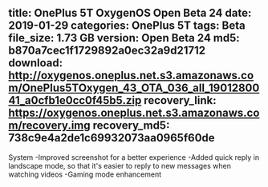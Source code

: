 title: OnePlus 5T OxygenOS Open Beta 24
date: 2019-01-29
categories: OnePlus 5T
tags: Beta
file_size: 1.73 GB
version: Open Beta 24
md5: b870a7cec1f1729892a0ec32a9d21712
download: http://oxygenos.oneplus.net.s3.amazonaws.com/OnePlus5TOxygen_43_OTA_036_all_1901280041_a0cfb1e0cc0f45b5.zip
recovery_link: https://oxygenos.oneplus.net.s3.amazonaws.com/recovery.img
recovery_md5: 738c9e4a2de1c69932073aa0965f60de
---
System
-Improved screenshot for a better experience
-Added quick reply in landscape mode, so that it's easier to reply to new messages when watching videos
-Gaming mode enhancement
